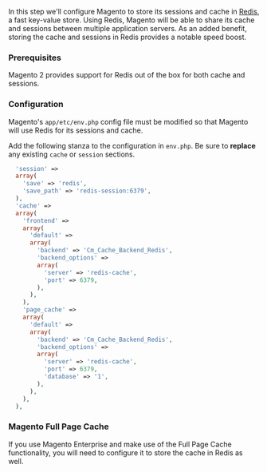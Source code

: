 In this step we'll configure Magento to store its sessions and cache in [Redis](http://redis.io), a fast key-value store. Using Redis, Magento will be able to share its cache and sessions between multiple application servers. As an added benefit, storing the cache and sessions in Redis provides a notable speed boost.

### Prerequisites

Magento 2 provides support for Redis out of the box for both cache and sessions.

### Configuration

Magento's `app/etc/env.php` config file must be modified so that Magento will use Redis for its sessions and cache.

Add the following stanza to the configuration in `env.php`. Be sure to **replace** any existing `cache` or `session` sections.


```php
  'session' =>
  array(
    'save' => 'redis',
    'save_path' => 'redis-session:6379',
  ),
  'cache' =>
  array(
    'frontend' =>
    array(
      'default' =>
      array(
        'backend' => 'Cm_Cache_Backend_Redis',
        'backend_options' =>
        array(
          'server' => 'redis-cache',
          'port' => 6379,
        ),
      ),
    ),
    'page_cache' =>
    array(
      'default' =>
      array(
        'backend' => 'Cm_Cache_Backend_Redis',
        'backend_options' =>
        array(
          'server' => 'redis-cache',
          'port' => 6379,
          'database' => '1',
        ),
      ),
    ),
  ),
```

### Magento Full Page Cache

If you use Magento Enterprise and make use of the Full Page Cache functionality, you will need to
configure it to store the cache in Redis as well.

